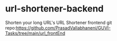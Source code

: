 # url-shortener-backend
Shorten your long URL's
URL Shortener frontend git repo:https://github.com/PrasadVallabhaneni/GUVI-Tasks/tree/main/url_frontEnd
